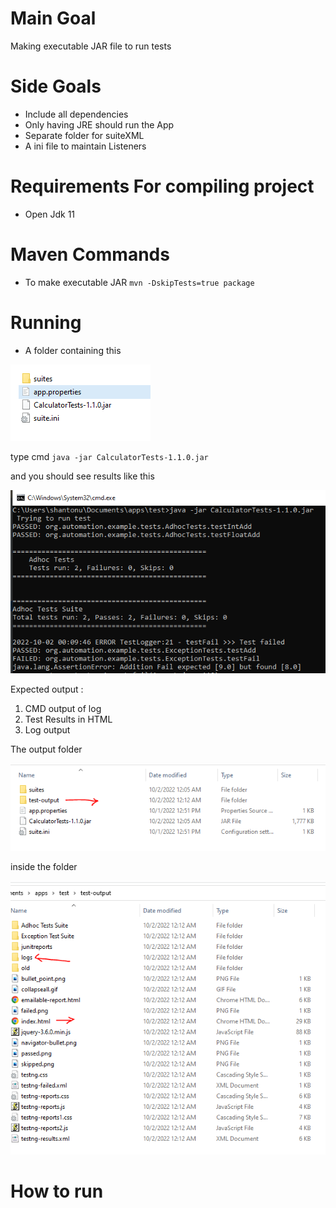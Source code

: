 # Main Goal
Making executable JAR file to run tests

# Side Goals 
- Include all dependencies 
- Only having JRE should run the App
- Separate folder for suiteXML
- A ini file to maintain Listeners 


# Requirements For compiling project
- Open Jdk 11 

# Maven Commands 
- To make executable JAR ```mvn -DskipTests=true package```

# Running 
- A folder containing this 

![test_folder.png](./doc/test_folder.png)


type cmd ```java -jar CalculatorTests-1.1.0.jar``` 

and you should see results like this 

![RunningFromJar.png](./doc/RunningFromJar.png)

Expected output : 
1. CMD output of log
2. Test Results in HTML
3. Log output 

The output folder 

![output_folder.png](./doc/outputFolder.PNG)

inside the folder 

![results.png](./doc/results.PNG)

# How to run